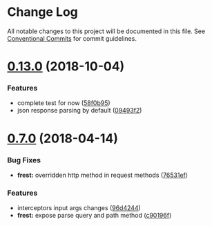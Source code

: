 # Change Log

All notable changes to this project will be documented in this file.
See [Conventional Commits](https://conventionalcommits.org) for commit guidelines.

<a name="0.13.0"></a>
# [0.13.0](https://github.com/panjiesw/frest/compare/v0.12.1...v0.13.0) (2018-10-04)


### Features

* complete test for now ([58f0b95](https://github.com/panjiesw/frest/commit/58f0b95))
* json response parsing by default ([09493f2](https://github.com/panjiesw/frest/commit/09493f2))





<a name="0.7.0"></a>
# [0.7.0](https://github.com/panjiesw/frest/tree/master/packages/frest/compare/frest@0.6.1...frest@0.7.0) (2018-04-14)


### Bug Fixes

* **frest:** overridden http method in request methods ([76531ef](https://github.com/panjiesw/frest/tree/master/packages/frest/commit/76531ef))


### Features

* interceptors input args changes ([96d4244](https://github.com/panjiesw/frest/tree/master/packages/frest/commit/96d4244))
* **frest:** expose parse query and path method ([c90196f](https://github.com/panjiesw/frest/tree/master/packages/frest/commit/c90196f))
